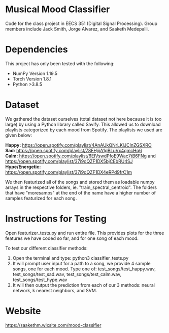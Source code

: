 # Musical Mood Classifier
Code for the class project in EECS 351 (Digital Signal Processing). Group members include Jack Smith, Jorge Alvarez, and Saaketh Medepalli.

# Dependencies  
This project has only been tested with the following:  
* NumPy Version 1.19.5   
* Torch Version 1.8.1
* Python >3.8.5

# Dataset
We gathered the dataset ourselves (total dataset not here because it is too large) by using a Python library called Savify. This allowed us to download playlists categorized by each mood from Spotify. The playlists we used are given below:

**Happy:** https://open.spotify.com/playlist/4AnAUkQNrLKlJCInZGSXRO  
**Sad:** https://open.spotify.com/playlist/78FHjijA1gBLuVx4qmcHq6  
**Calm:** https://open.spotify.com/playlist/6EIVswdPfoE9Wac7tB6FNg and https://open.spotify.com/playlist/37i9dQZF1DX5bjCEbRU4SJ  
**Hype/Energetic:** https://open.spotify.com/playlist/37i9dQZF1DX4eRPd9frC1m  

We then featurized all of the songs and stored them as loadable numpy arrays in the respective folders, ie. "train_spectral_centroid". The folders that have "moresamps" at the end of the name have a higher number of samples featurized for each song.

# Instructions for Testing
Open featurizer_tests.py and run entire file. This provides plots for the three features we have coded so far, and for one song of each mood.

To test our different classifier methods:
1. Open the terminal and type: python3 classifier_tests.py
2. It will prompt user input for a path to a song, we provide 4 sample songs, one for each mood. Type one of: test_songs/test_happy.wav, test_songs/test_sad.wav, test_songs/test_calm.wav, test_songs/test_hype.wav
3. It will then output the prediction from each of our 3 methods: neural network, k nearest neighbors, and SVM.

# Website
https://saakethm.wixsite.com/mood-classifier
